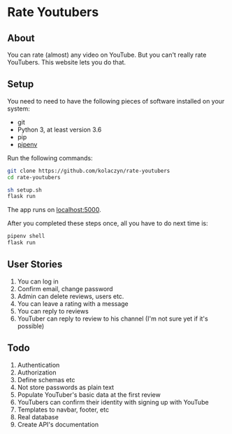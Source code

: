 # Rate Youtubers

## About

You can rate (almost) any video on YouTube. But you can't really rate YouTubers. This website lets you do that.

## Setup

You need to need to have the following pieces of software installed on your system:

- git
- Python 3, at least version 3.6
- pip
- [pipenv](https://pipenv.pypa.io/en/latest/)

Run the following commands:

```bash
git clone https://github.com/kolaczyn/rate-youtubers
cd rate-youtubers

sh setup.sh
flask run
```

The app runs on [localhost:5000](http://localhost:5000/).

After you completed these steps once, all you have to do next time is:

```bash
pipenv shell
flask run
```


## User Stories

1. You can log in
1. Confirm email, change password
1. Admin can delete reviews, users etc.
1. You can leave a rating with a message
1. You can reply to reviews
1. YouTuber can reply to review to his channel (I'm not sure yet if it's possible)


## Todo

1. Authentication
1. Authorization
1. Define schemas etc
1. Not store passwords as plain text
1. Populate YouTuber's basic data at the first review
1. YouTubers can confirm their identity with signing up with YouTube
1. Templates to navbar, footer, etc
1. Real database
1. Create API's documentation
